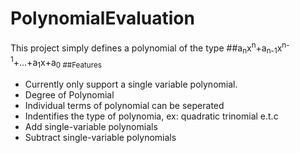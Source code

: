 # PolynomialEvaluation
This project simply defines a polynomial of the type
##a<sub>n</sub>x<sup>n</sup>+a<sub>n-1</sub>x<sup>n-1</sup>+...+a<sub>1</sub>x<sup></sup>+a<sub>0
##Features
- Currently only support a single variable polynomial.
- Degree of Polynomial
- Individual terms of polynomial can be seperated
- Indentifies the type of polynomia, ex: quadratic trinomial e.t.c
- Add single-variable polynomials
- Subtract single-variable polynomials
